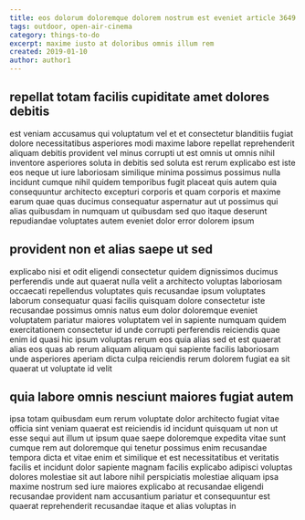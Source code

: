 ```yaml
---
title: eos dolorum doloremque dolorem nostrum est eveniet article 3649
tags: outdoor, open-air-cinema
category: things-to-do
excerpt: maxime iusto at doloribus omnis illum rem
created: 2019-01-10
author: author1
---
```


## repellat totam facilis cupiditate amet dolores debitis

est veniam accusamus qui voluptatum vel et et consectetur blanditiis fugiat dolore necessitatibus asperiores modi maxime labore repellat reprehenderit aliquam debitis provident vel minus corrupti ut est omnis ut omnis nihil inventore asperiores soluta in debitis sed soluta est rerum explicabo est iste eos neque ut iure laboriosam similique minima possimus possimus nulla incidunt cumque nihil quidem temporibus fugit placeat quis autem quia consequuntur architecto excepturi corporis et quam corporis et maxime earum quae quas ducimus consequatur aspernatur aut ut possimus qui alias quibusdam in numquam ut quibusdam sed quo itaque deserunt repudiandae voluptates autem eveniet dolor error dolorem ipsum

## provident non et alias saepe ut sed

explicabo nisi et odit eligendi consectetur quidem dignissimos ducimus perferendis unde aut quaerat nulla velit a architecto voluptas laboriosam occaecati repellendus voluptates quis recusandae ipsum voluptates laborum consequatur quasi facilis quisquam dolore consectetur iste recusandae possimus omnis natus eum dolor doloremque eveniet voluptatem pariatur maiores voluptatem vel in sapiente numquam quidem exercitationem consectetur id unde corrupti perferendis reiciendis quae enim id quasi hic ipsum voluptas rerum eos quia alias sed et est quaerat alias eos quas ab rerum aliquam aliquam qui sapiente facilis laboriosam unde asperiores aperiam dicta culpa reiciendis rerum dolorem fugiat ea sit quaerat ut voluptate id velit

## quia labore omnis nesciunt maiores fugiat autem

ipsa totam quibusdam eum rerum voluptate dolor architecto fugiat vitae officia sint veniam quaerat est reiciendis id incidunt quisquam ut non ut esse sequi aut illum ut ipsum quae saepe doloremque expedita vitae sunt cumque rem aut doloremque qui tenetur possimus enim recusandae tempora dicta et vitae enim et similique et est necessitatibus et veritatis facilis et incidunt dolor sapiente magnam facilis explicabo adipisci voluptas dolores molestiae sit aut labore nihil perspiciatis molestiae aliquam ipsa maxime nostrum sed iure maiores explicabo at recusandae eligendi recusandae provident nam accusantium pariatur et consequuntur est quaerat reprehenderit recusandae itaque et alias voluptas in
